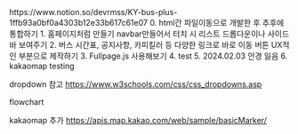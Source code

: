 <more info>
https://www.notion.so/devrmss/KY-bus-plus-1ffb93a0bf0a4303b12e33b617c61e07
<TODO>
0. html간 파일이동으로 개발한 후 추후에 통합하기
1. 홈페이지처럼 만들기 navbar만들어서 터치 시 리스트 드롭다운이나 사이드바 보여주기
2. 버스 시간표, 공지사항, 카피킬러 등 다양한 링크로 바로 이동 버튼 UX적인 부분으로 제작하기
3. Fullpage.js 사용해보기
4. test
5. 2024.02.03 안경 잃음
6. kakaomap testing

dropdown 참고
https://www.w3schools.com/css/css_dropdowns.asp

flowchart

kakaomap 추가
https://apis.map.kakao.com/web/sample/basicMarker/